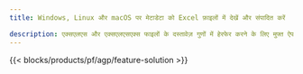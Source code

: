 ```yaml
---
title: Windows, Linux और macOS पर मेटाडेटा को Excel फ़ाइलों में देखें और संपादित करें 

description: एक्सएलएस और एक्सएलएसएक्स फाइलों के दस्तावेज़ गुणों में हेरफेर करने के लिए मुफ्त ऐप और एपीआई
---
```

{{< blocks/products/pf/agp/feature-solution >}} 


